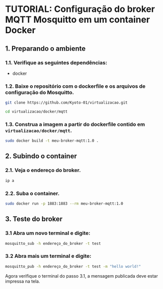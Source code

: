 # TUTORIAL: Configuração do broker MQTT Mosquitto em um container Docker

## 1. Preparando o ambiente

### 1.1. Verifique as seguintes dependências:

* docker

### 1.2. Baixe o repositório com o dockerfile e os arquivos de configuração do Mosquitto.

```sh
git clone https://github.com/Kyoto-01/virtualizacao.git
```

```sh
cd virtualizacao/docker/mqtt
```

### 1.3. Construa a imagem a partir do dockerfile contido em `virtualizacao/docker/mqtt`.

```sh
sudo docker build -t meu-broker-mqtt:1.0 .
```

## 2. Subindo o container

### 2.1. Veja o endereço do broker.

```sh
ip a
```

### 2.2. Suba o container.

```sh
sudo docker run -p 1883:1883 --rm meu-broker-mqtt:1.0
```

## 3. Teste do broker

### 3.1 Abra um novo terminal e digite:

```sh
mosquitto_sub -h endereço_do_broker -t test
```

### 3.2 Abra mais um terminal e digite:

```sh
mosquitto_pub -h endereço_do_broker -t test -m "hello world!"
```

Agora verifique o terminal do passo 3.1, a mensagem publicada deve estar impressa na tela.




